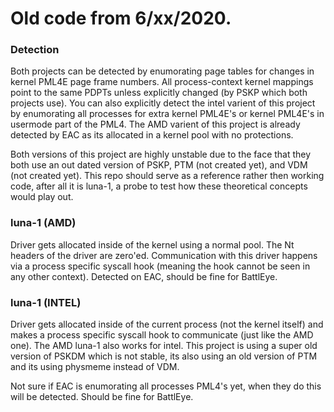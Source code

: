 # Old code from 6/xx/2020.

### Detection

Both projects can be detected by enumorating page tables for changes in kernel PML4E page frame numbers. All process-context kernel mappings point to the same PDPTs unless
explicitly changed (by PSKP which both projects use). You can also explicitly detect the intel varient of this project by enumorating all processes for extra kernel PML4E's
or kernel PML4E's in usermode part of the PML4. The AMD varient of this project is already detected by EAC as its allocated in a kernel pool with no protections. 

Both versions of this project are highly unstable due to the face that they both use an out dated version of PSKP, PTM (not created yet), and VDM (not created yet). 
This repo should serve as a reference rather then working code, after all it is luna-1, a probe to test how these theoretical concepts would play out.

### luna-1 (AMD)

Driver gets allocated inside of the kernel using a normal pool. The Nt headers of the driver are zero'ed. Communication with this driver happens via a process specific
syscall hook (meaning the hook cannot be seen in any other context). Detected on EAC, should be fine for BattlEye.


### luna-1 (INTEL)

Driver gets allocated inside of the current process (not the kernel itself) and makes a process specific syscall hook to communicate (just like the AMD one). The AMD luna-1
also works for intel. This project is using a super old version of PSKDM which is not stable, its also using an old version of PTM and its using physmeme instead of VDM.

Not sure if EAC is enumorating all processes PML4's yet, when they do this will be detected. Should be fine for BattlEye.

